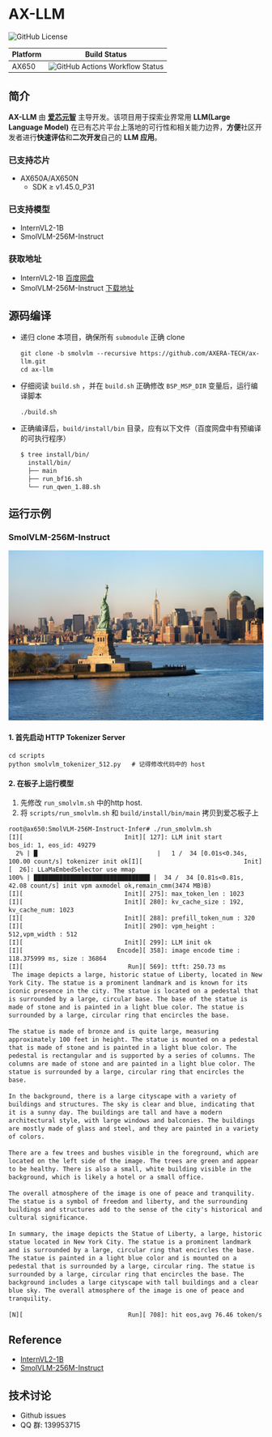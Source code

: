 # AX-LLM

![GitHub License](https://img.shields.io/github/license/AXERA-TECH/ax-llm)

| Platform | Build Status |
| -------- | ------------ |
| AX650    | ![GitHub Actions Workflow Status](https://img.shields.io/github/actions/workflow/status/AXERA-TECH/ax-llm/build_650.yml?internvl2)|

## 简介

**AX-LLM** 由 **[爱芯元智](https://www.axera-tech.com/)** 主导开发。该项目用于探索业界常用 **LLM(Large Language Model)** 在已有芯片平台上落地的可行性和相关能力边界，**方便**社区开发者进行**快速评估**和**二次开发**自己的 **LLM 应用**。

### 已支持芯片

- AX650A/AX650N
  - SDK ≥ v1.45.0_P31

### 已支持模型

- InternVL2-1B
- SmolVLM-256M-Instruct

### 获取地址

- InternVL2-1B [百度网盘](https://pan.baidu.com/s/1_LG-sPKnLS_LTWF3Cmcr7A?pwd=ph0e)
- SmolVLM-256M-Instruct [下载地址](https://github.com/techshoww/ax-llm/releases/download/v1.0.0/SmolVLM-256M-Instruct.tar.gz) 

## 源码编译

- 递归 clone 本项目，确保所有 `submodule` 正确 clone
    ```shell
    git clone -b smolvlm --recursive https://github.com/AXERA-TECH/ax-llm.git
    cd ax-llm
    ```
- 仔细阅读 `build.sh` ，并在 `build.sh` 正确修改 `BSP_MSP_DIR` 变量后，运行编译脚本
    ```shell
    ./build.sh
    ```
- 正确编译后，`build/install/bin` 目录，应有以下文件（百度网盘中有预编译的可执行程序）
  ```
  $ tree install/bin/
    install/bin/
    ├── main
    ├── run_bf16.sh
    └── run_qwen_1.8B.sh
  ```
  
## 运行示例

### SmolVLM-256M-Instruct

![demo.jpg](assets/demo.jpg)

#### 1. 首先启动 HTTP Tokenizer Server  
```
cd scripts
python smolvlm_tokenizer_512.py   # 记得修改代码中的 host
```

#### 2. 在板子上运行模型  
1) 先修改 `run_smolvlm.sh` 中的http host.  
2) 将 `scripts/run_smolvlm.sh` 和 `build/install/bin/main` 拷贝到爱芯板子上  
```shell
root@ax650:SmolVLM-256M-Instruct-Infer# ./run_smolvlm.sh
[I][                            Init][ 127]: LLM init start
bos_id: 1, eos_id: 49279
  2% | █                                 |   1 /  34 [0.01s<0.34s, 100.00 count/s] tokenizer init ok[I][                            Init][  26]: LLaMaEmbedSelector use mmap
100% | ████████████████████████████████ |  34 /  34 [0.81s<0.81s, 42.08 count/s] init vpm axmodel ok,remain_cmm(3474 MB)B)
[I][                            Init][ 275]: max_token_len : 1023
[I][                            Init][ 280]: kv_cache_size : 192, kv_cache_num: 1023
[I][                            Init][ 288]: prefill_token_num : 320
[I][                            Init][ 290]: vpm_height : 512,vpm_width : 512
[I][                            Init][ 299]: LLM init ok
[I][                          Encode][ 358]: image encode time : 118.375999 ms, size : 36864
[I][                             Run][ 569]: ttft: 250.73 ms
 The image depicts a large, historic statue of Liberty, located in New York City. The statue is a prominent landmark and is known for its iconic presence in the city. The statue is located on a pedestal that is surrounded by a large, circular base. The base of the statue is made of stone and is painted in a light blue color. The statue is surrounded by a large, circular ring that encircles the base.

The statue is made of bronze and is quite large, measuring approximately 100 feet in height. The statue is mounted on a pedestal that is made of stone and is painted in a light blue color. The pedestal is rectangular and is supported by a series of columns. The columns are made of stone and are painted in a light blue color. The statue is surrounded by a large, circular ring that encircles the base.

In the background, there is a large cityscape with a variety of buildings and structures. The sky is clear and blue, indicating that it is a sunny day. The buildings are tall and have a modern architectural style, with large windows and balconies. The buildings are mostly made of glass and steel, and they are painted in a variety of colors.

There are a few trees and bushes visible in the foreground, which are located on the left side of the image. The trees are green and appear to be healthy. There is also a small, white building visible in the background, which is likely a hotel or a small office.

The overall atmosphere of the image is one of peace and tranquility. The statue is a symbol of freedom and liberty, and the surrounding buildings and structures add to the sense of the city's historical and cultural significance.

In summary, the image depicts the Statue of Liberty, a large, historic statue located in New York City. The statue is a prominent landmark and is surrounded by a large, circular ring that encircles the base. The statue is painted in a light blue color and is mounted on a pedestal that is surrounded by a large, circular ring. The statue is surrounded by a large, circular ring that encircles the base. The background includes a large cityscape with tall buildings and a clear blue sky. The overall atmosphere of the image is one of peace and tranquility.

[N][                             Run][ 708]: hit eos,avg 76.46 token/s
```

## Reference

- [InternVL2-1B](https://huggingface.co/OpenGVLab/InternVL2-1B)
- [SmolVLM-256M-Instruct](https://huggingface.co/HuggingFaceTB/SmolVLM-256M-Instruct)
## 技术讨论

- Github issues
- QQ 群: 139953715
